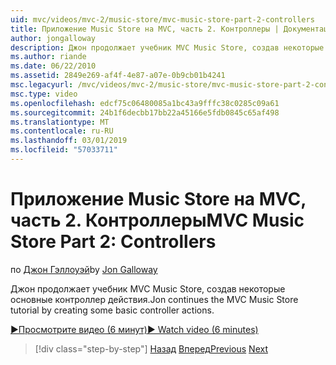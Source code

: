 ```yaml
---
uid: mvc/videos/mvc-2/music-store/mvc-music-store-part-2-controllers
title: Приложение Music Store на MVC, часть 2. Контроллеры | Документация Майкрософт
author: jongalloway
description: Джон продолжает учебник MVC Music Store, создав некоторые основные контроллер действия.
ms.author: riande
ms.date: 06/22/2010
ms.assetid: 2849e269-af4f-4e87-a07e-0b9cb01b4241
msc.legacyurl: /mvc/videos/mvc-2/music-store/mvc-music-store-part-2-controllers
msc.type: video
ms.openlocfilehash: edcf75c06480085a1bc43a9fffc38c0285c09a61
ms.sourcegitcommit: 24b1f6decbb17bb22a45166e5fdb0845c65af498
ms.translationtype: MT
ms.contentlocale: ru-RU
ms.lasthandoff: 03/01/2019
ms.locfileid: "57033711"
---
```

<a name="mvc-music-store-part-2-controllers"></a><span data-ttu-id="2659d-103">Приложение Music Store на MVC, часть 2. Контроллеры</span><span class="sxs-lookup"><span data-stu-id="2659d-103">MVC Music Store Part 2: Controllers</span></span>
====================
<span data-ttu-id="2659d-104">по [Джон Гэллоуэй](https://github.com/jongalloway)</span><span class="sxs-lookup"><span data-stu-id="2659d-104">by [Jon Galloway](https://github.com/jongalloway)</span></span>

<span data-ttu-id="2659d-105">Джон продолжает учебник MVC Music Store, создав некоторые основные контроллер действия.</span><span class="sxs-lookup"><span data-stu-id="2659d-105">Jon continues the MVC Music Store tutorial by creating some basic controller actions.</span></span>

[<span data-ttu-id="2659d-106">&#9654;Просмотрите видео (6 минут)</span><span class="sxs-lookup"><span data-stu-id="2659d-106">&#9654; Watch video (6 minutes)</span></span>](https://channel9.msdn.com/Blogs/ASP-NET-Site-Videos/mvc-music-store-part-2-controllers)

> [!div class="step-by-step"]
> <span data-ttu-id="2659d-107">[Назад](mvc-music-store-part-1-intro-tools-and-project-structure.md)
> [Вперед](mvc-music-store-part-3-views-and-viewmodels.md)</span><span class="sxs-lookup"><span data-stu-id="2659d-107">[Previous](mvc-music-store-part-1-intro-tools-and-project-structure.md)
[Next](mvc-music-store-part-3-views-and-viewmodels.md)</span></span>
